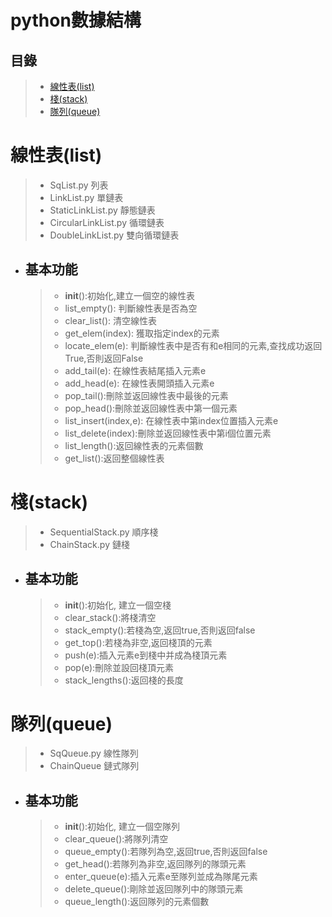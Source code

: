 **python數據結構**
=============
## 目錄
>* [線性表(list)](#線性表(list))
>* [棧(stack)](#棧(stack))
>* [隊列(queue)](#隊列(queue))
# 線性表(list)
>* SqList.py 列表
>* LinkList.py 單鏈表
>* StaticLinkList.py 靜態鏈表
>* CircularLinkList.py 循環鏈表
>* DoubleLinkList.py 雙向循環鏈表
* ## 基本功能
  >* __init__():初始化,建立一個空的線性表
  >* list_empty(): 判斷線性表是否為空
  >* clear_list(): 清空線性表
  >* get_elem(index): 獲取指定index的元素
  >* locate_elem(e): 判斷線性表中是否有和e相同的元素,查找成功返回True,否則返回False
  >* add_tail(e): 在線性表結尾插入元素e
  >* add_head(e): 在線性表開頭插入元素e
  >* pop_tail():刪除並返回線性表中最後的元素
  >* pop_head():刪除並返回線性表中第一個元素
  >* list_insert(index,e): 在線性表中第index位置插入元素e
  >* list_delete(index):刪除並返回線性表中第i個位置元素
  >* list_length():返回線性表的元素個數
  >* get_list():返回整個線性表
# 棧(stack)
>* SequentialStack.py 順序棧
>* ChainStack.py 鏈棧
* ## 基本功能
  >* __init__():初始化, 建立一個空棧
  >* clear_stack():將棧清空
  >* stack_empty():若棧為空,返回true,否則返回false
  >* get_top():若棧為非空,返回棧頂的元素
  >* push(e):插入元素e到棧中并成為棧頂元素
  >* pop(e):刪除並設回棧頂元素
  >* stack_lengths():返回棧的長度
# 隊列(queue)
>* SqQueue.py 線性隊列
>* ChainQueue 鏈式隊列
* ## 基本功能
  >* __init__():初始化, 建立一個空隊列
  >* clear_queue():將隊列清空
  >* queue_empty():若隊列為空,返回true,否則返回false
  >* get_head():若隊列為非空,返回隊列的隊頭元素
  >* enter_queue(e):插入元素e至隊列並成為隊尾元素
  >* delete_queue():剛除並返回隊列中的隊頭元素
  >* queue_length():返回隊列的元素個數